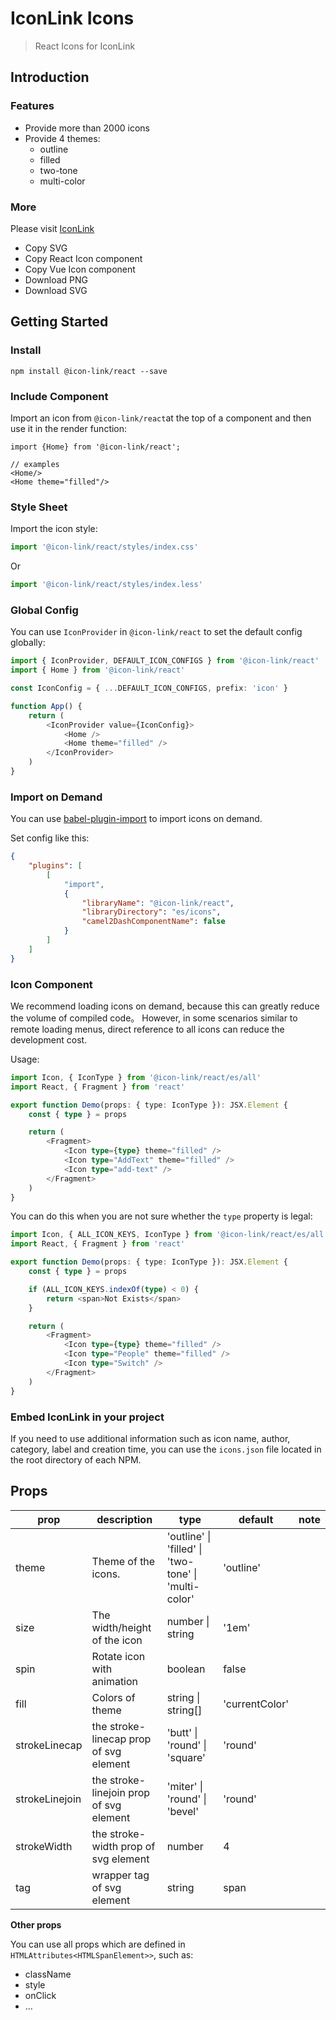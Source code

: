 # IconLink Icons

> React Icons for IconLink

## Introduction

### Features

-   Provide more than 2000 icons
-   Provide 4 themes:
    -   outline
    -   filled
    -   two-tone
    -   multi-color

### More

Please visit [IconLink](https://icon-space.github.io/doc/)

-   Copy SVG
-   Copy React Icon component
-   Copy Vue Icon component
-   Download PNG
-   Download SVG

## Getting Started

### Install

```
npm install @icon-link/react --save
```

### Include Component

Import an icon from `@icon-link/react`at the top of a component and then use it in the render function:

```
import {Home} from '@icon-link/react';

// examples
<Home/>
<Home theme="filled"/>
```

### Style Sheet

Import the icon style:

```typescript
import '@icon-link/react/styles/index.css'
```

Or

```typescript
import '@icon-link/react/styles/index.less'
```

### Global Config

You can use `IconProvider` in `@icon-link/react` to set the default config globally:

```typescript jsx
import { IconProvider, DEFAULT_ICON_CONFIGS } from '@icon-link/react'
import { Home } from '@icon-link/react'

const IconConfig = { ...DEFAULT_ICON_CONFIGS, prefix: 'icon' }

function App() {
    return (
        <IconProvider value={IconConfig}>
            <Home />
            <Home theme="filled" />
        </IconProvider>
    )
}
```

### Import on Demand

You can use [babel-plugin-import](https://github.com/ant-design/babel-plugin-import) to import icons on demand.

Set config like this:

```json
{
    "plugins": [
        [
            "import",
            {
                "libraryName": "@icon-link/react",
                "libraryDirectory": "es/icons",
                "camel2DashComponentName": false
            }
        ]
    ]
}
```

### Icon Component

We recommend loading icons on demand, because this can greatly reduce the volume of compiled code。
However, in some scenarios similar to remote loading menus, direct reference to all icons can reduce the development cost.

Usage:

```typescript jsx
import Icon, { IconType } from '@icon-link/react/es/all'
import React, { Fragment } from 'react'

export function Demo(props: { type: IconType }): JSX.Element {
    const { type } = props

    return (
        <Fragment>
            <Icon type={type} theme="filled" />
            <Icon type="AddText" theme="filled" />
            <Icon type="add-text" />
        </Fragment>
    )
}
```

You can do this when you are not sure whether the `type` property is legal:

```typescript jsx
import Icon, { ALL_ICON_KEYS, IconType } from '@icon-link/react/es/all'
import React, { Fragment } from 'react'

export function Demo(props: { type: IconType }): JSX.Element {
    const { type } = props

    if (ALL_ICON_KEYS.indexOf(type) < 0) {
        return <span>Not Exists</span>
    }

    return (
        <Fragment>
            <Icon type={type} theme="filled" />
            <Icon type="People" theme="filled" />
            <Icon type="Switch" />
        </Fragment>
    )
}
```

### Embed IconLink in your project

If you need to use additional information such as icon name, author, category, label and creation time, you can use the `icons.json` file located in the root directory of each NPM.

## Props

| prop           | description                             | type                                                             | default        | note |
| -------------- | --------------------------------------- | ---------------------------------------------------------------- | -------------- | ---- |
| theme          | Theme of the icons.                     | 'outline' &#124; 'filled' &#124; 'two-tone' &#124; 'multi-color' | 'outline'      |      |
| size           | The width/height of the icon            | number &#124; string                                             | '1em'          |      |
| spin           | Rotate icon with animation              | boolean                                                          | false          |      |
| fill           | Colors of theme                         | string &#124; string[]                                           | 'currentColor' |      |
| strokeLinecap  | the stroke-linecap prop of svg element  | 'butt' &#124; 'round' &#124; 'square'                            | 'round'        |      |
| strokeLinejoin | the stroke-linejoin prop of svg element | 'miter' &#124; 'round' &#124; 'bevel'                            | 'round'        |      |
| strokeWidth    | the stroke-width prop of svg element    | number                                                           | 4              |      |
| tag            | wrapper tag of svg element              | string                                                           | span           |      |

**Other props**

You can use all props which are defined in `HTMLAttributes<HTMLSpanElement>>`, such as:

-   className
-   style
-   onClick
-   ...
